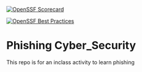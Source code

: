
[![OpenSSF Scorecard](htt‌ps://api.scorecard.dev/projects/github.com/ymendiola17/cybersecurity-Phishing/badge)](https://api.scorecard.dev/projects/github.com/ymendiola17/cybersecurity-Phishing)


[![OpenSSF Best Practices](https://www.bestpractices.dev/projects/10276/badge)](https://www.bestpractices.dev/projects/10276) 


# Phishing Cyber_Security
This repo is for an inclass activity to learn phishing
